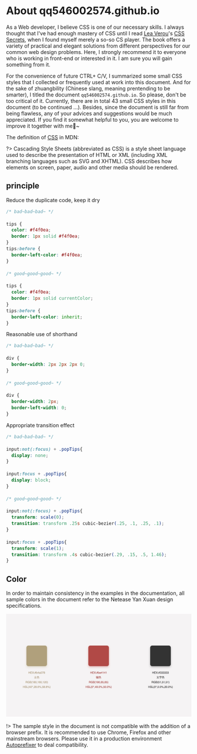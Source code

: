 
# About qq546002574.github.io

As a Web developer, I believe CSS is one of our necessary skills. I always thought that I've had enough mastery of CSS until I read [Lea Verou](http://lea.verou.me/about/)'s [CSS Secrets](https://item.jd.com/11911279.html), when I found myself merely a so-so CS player. The book offers a variety of practical and elegant solutions from different perspectives for our common web design problems. Here, I strongly recommend it to everyone who is working in front-end or interested in it. I am sure you will gain something from it.

For the convenience of future CTRL+ C/V, I summarized some small CSS styles that I collected or frequently used at work into this document. And for the sake of zhuangbility (Chinese slang, meaning prentending to be smarter), I titled the document `qq546002574.github.io`. So please, don't be too critical of it. Currently, there are in total 43 small CSS styles in this document (to be continued ...). Besides, since the document is still far from being flawless, any of your advices and suggestions would be much appreciated. If you find it somewhat helpful to you, you are welcome to improve it together with me:memo:~

The definition of [CSS](https://developer.mozilla.org/zh-CN/docs/Web/CSS) in MDN:

?> Cascading Style Sheets (abbreviated as CSS) is a style sheet language used to describe the presentation of HTML or XML (including XML branching languages such as SVG and XHTML). CSS describes how elements on screen, paper, audio and other media should be rendered.

<!-- The definition of CSS in my understanding:

?> A "language" that gives users visual pleasure, a language worthy of continuous exploration by web developers. -->

## principle

Reduce the duplicate code, keep it dry

```css
/* bad~bad~bad~ */

tips {
  color: #f4f0ea;
  border: 1px solid #f4f0ea;
}
tips:before {
  border-left-color: #f4f0ea;
}

/* good~good~good~ */

tips {
  color: #f4f0ea;
  border: 1px solid currentColor;
}
tips:before {
  border-left-color: inherit;
}
```

Reasonable use of shorthand

```css
/* bad~bad~bad~ */

div {
  border-width: 2px 2px 2px 0;
}

/* good~good~good~ */

div {
  border-width: 2px; 
  border-left-width: 0;
}
```

Appropriate transition effect

```css
/* bad~bad~bad~ */

input:not(:focus) + .popTips{
  display: none;
}

input:focus + .popTips{
  display: block;
}

/* good~good~good~ */

input:not(:focus) + .popTips{
  transform: scale(0);
  transition: transform .25s cubic-bezier(.25, .1, .25, .1);
}

input:focus + .popTips{
  transform: scale(1);
  transition: transform .4s cubic-bezier(.29, .15, .5, 1.46);
}
```

## Color

In order to maintain consistency in the examples in the documentation, all sample colors in the document refer to the Netease Yan Xuan design specifications.

![color](static/colors_guide.jpeg)

!> The sample style in the document is not compatible with the addition of a browser prefix. It is recommended to use Chrome, Firefox and other mainstream browsers. Please use it in a production environment [Autoprefixer](https://www.npmjs.com/package/autoprefixer) to deal compatibility.
